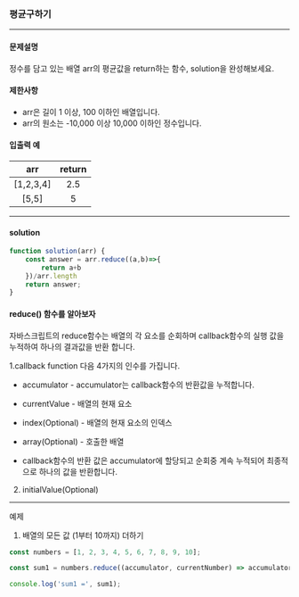 ### 평균구하기  

___

#### 문제설명
정수를 담고 있는 배열 arr의 평균값을 return하는 함수, solution을 완성해보세요.

#### 제한사항
- arr은 길이 1 이상, 100 이하인 배열입니다.
- arr의 원소는 -10,000 이상 10,000 이하인 정수입니다.

#### 입출력 예

arr | return | 
:--:| :--:| 
[1,2,3,4] | 2.5 |
[5,5]| 5|

___
#### solution

```js
function solution(arr) {
    const answer = arr.reduce((a,b)=>{
        return a+b
    })/arr.length
    return answer;
}
```

#### reduce() 함수를 알아보자

자바스크립트의 reduce함수는 배열의 각 요소를 순회하며 callback함수의 실행 값을 누적하여 하나의 결과값을 반환 합니다.

1.callback function
다음 4가지의 인수를 가집니다.

- accumulator - accumulator는 callback함수의 반환값을 누적합니다.
- currentValue - 배열의 현재 요소
- index(Optional) - 배열의 현재 요소의 인덱스
- array(Optional) - 호출한 배열

- callback함수의 반환 값은 accumulator에 할당되고 순회중 계속 누적되어 최종적으로 하나의 값을 반환합니다.

2. initialValue(Optional)

___

예제
1. 배열의 모든 값 (1부터 10까지) 더하기

```js
const numbers = [1, 2, 3, 4, 5, 6, 7, 8, 9, 10];

const sum1 = numbers.reduce((accumulator, currentNumber) => accumulator + currentNumber);

console.log('sum1 =', sum1);
```






